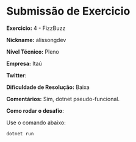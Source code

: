 # Submissão de Exercicio

**Exercicio:** 4 - FizzBuzz

**Nickname:** alissongdev

**Nível Técnico:** Pleno

**Empresa:** Itaú

**Twitter**: 

**Dificuldade de Resolução:** Baixa

**Comentários:** Sim, dotnet pseudo-funcional.

**Como rodar o desafio**:

Use o comando abaixo: 
```bash
dotnet run
```